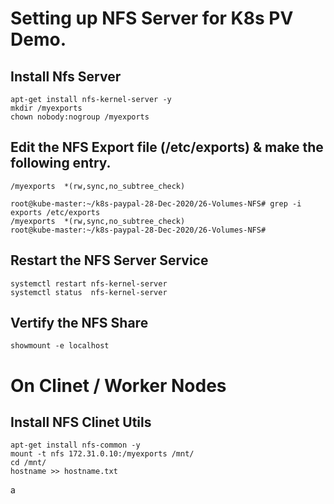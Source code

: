 # Setting up NFS Server for K8s PV Demo. 

## Install Nfs Server 
```
apt-get install nfs-kernel-server -y 
mkdir /myexports
chown nobody:nogroup /myexports
```

## Edit the NFS Export file (/etc/exports) & make the following entry. 
```
/myexports  *(rw,sync,no_subtree_check)
```

```
root@kube-master:~/k8s-paypal-28-Dec-2020/26-Volumes-NFS# grep -i exports /etc/exports
/myexports  *(rw,sync,no_subtree_check)
root@kube-master:~/k8s-paypal-28-Dec-2020/26-Volumes-NFS#
```

## Restart the NFS Server Service
```
systemctl restart nfs-kernel-server
systemctl status  nfs-kernel-server
```

## Vertify the NFS Share
```
showmount -e localhost 
```


# On Clinet / Worker Nodes 

## Install NFS Clinet Utils 
```
apt-get install nfs-common -y
mount -t nfs 172.31.0.10:/myexports /mnt/
cd /mnt/
hostname >> hostname.txt
```
a
